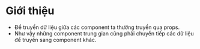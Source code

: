 # Giới thiệu

-   Để truyền dữ liệu giữa các component ta thường truyền qua props.
-   Như vậy những component trung gian cũng phải chuyển tiếp các dữ liệu để truyền sang component khác.
